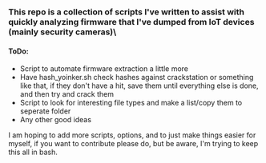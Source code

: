 ### This repo is a collection of scripts I've written to assist with quickly analyzing firmware that I've dumped from IoT devices (mainly security cameras)\
#### ToDo:
- Script to automate firmware extraction a little more
- Have hash_yoinker.sh check hashes against crackstation or something like that, if they don't have a hit, save them until everything else is done, and then try and crack them
- Script to look for interesting file types and make a list/copy them to seperate folder
- Any other good ideas

I am hoping to add more scripts, options, and to just make things easier for myself, if you want to contribute please do, but be aware, I'm trying to keep this all in bash.
